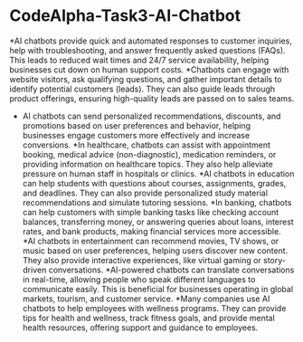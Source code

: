 # CodeAlpha-Task3-AI-Chatbot

*AI chatbots provide quick and automated responses to customer inquiries, help with troubleshooting, and answer frequently asked questions (FAQs). This leads to reduced wait times and 24/7 service availability, helping businesses cut down on human support costs.
 *Chatbots can engage with website visitors, ask qualifying questions, and gather important details to identify potential customers (leads). They can also guide leads through product offerings, ensuring high-quality leads are passed on to sales teams.
* AI chatbots can send personalized recommendations, discounts, and promotions based on user preferences and behavior, helping businesses engage customers more effectively and increase conversions.
*In healthcare, chatbots can assist with appointment booking, medical advice (non-diagnostic), medication reminders, or providing information on healthcare topics. They also help alleviate pressure on human staff in hospitals or clinics.
*AI chatbots in education can help students with questions about courses, assignments, grades, and deadlines. They can also provide personalized study material recommendations and simulate tutoring sessions.
*In banking, chatbots can help customers with simple banking tasks like checking account balances, transferring money, or answering queries about loans, interest rates, and bank products, making financial services more accessible.
*AI chatbots in entertainment can recommend movies, TV shows, or music based on user preferences, helping users discover new content. They also provide interactive experiences, like virtual gaming or story-driven conversations.
 *AI-powered chatbots can translate conversations in real-time, allowing people who speak different languages to communicate easily. This is beneficial for businesses operating in global markets, tourism, and customer service.
*Many companies use AI chatbots to help employees with wellness programs. They can provide tips for health and wellness, track fitness goals, and provide mental health resources, offering support and guidance to employees.
